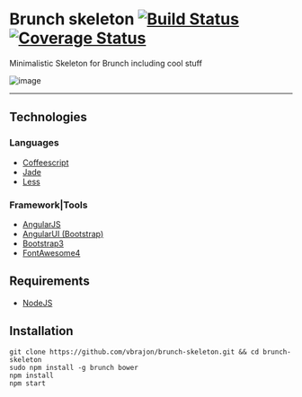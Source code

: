 Brunch skeleton [![Build Status](https://travis-ci.org/vbrajon/brunch-skeleton.png?branch=master)](https://travis-ci.org/vbrajon/brunch-skeleton) [![Coverage Status](https://coveralls.io/repos/vbrajon/brunch-skeleton/badge.png)](https://coveralls.io/r/vbrajon/brunch-skeleton)
===============

Minimalistic Skeleton for Brunch including cool stuff

![image](https://github.com/vbrajon/brunch-skeleton/raw/master/app/assets/veggie-skeleton.jpg "Veggie Skeleton")

----------------

Technologies
------------

### Languages
- [Coffeescript](http://coffeescript.org/)
- [Jade](http://jade-lang.com/)
- [Less](http://www.lesscss.org/)

### Framework|Tools
- [AngularJS](http://angularjs.org/)
- [AngularUI (Bootstrap)](http://angular-ui.github.io/bootstrap/)
- [Bootstrap3](http://getbootstrap.com/)
- [FontAwesome4](http://fontawesome.io/)

Requirements
------------

- [NodeJS](http://nodejs.org/)

Installation
------------

    git clone https://github.com/vbrajon/brunch-skeleton.git && cd brunch-skeleton
    sudo npm install -g brunch bower
    npm install
    npm start
